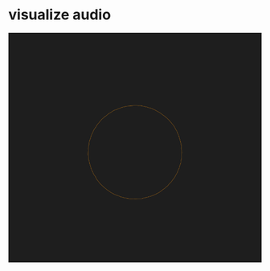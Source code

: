 # visualize audio

![colored thin line visualizing the amplitude of multiple separate audio files](./visualize-audio.gif)